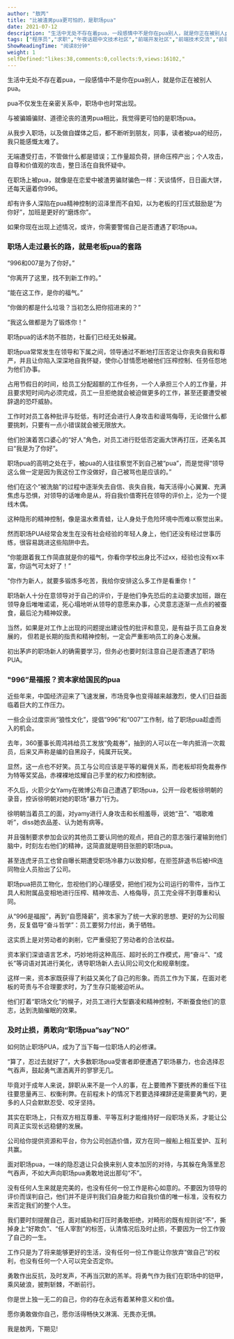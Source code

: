```yaml
---
author: "敖丙"
title: "比被渣男pua更可怕的，是职场pua"
date: 2021-07-12
description: "生活中无处不存在着pua，一段感情中不是你在pua别人，就是你正在被别人pua。 pua不仅发生在亲密关系中，职场中也时常出现。 与被骗婚骗财、道德沦丧的渣男pua相比，我觉得更可怕的是职场pua。 "
tags: ["程序员","求职","午夜话题中文技术社区","前端开发社区","前端技术交流","前端框架教程","JavaScript 学习资源","CSS 技巧与最佳实践","HTML5 最新动态","前端工程师职业发展","开源前端项目","前端技术趋势"]
ShowReadingTime: "阅读8分钟"
weight: 1
selfDefined:"likes:38,comments:0,collects:9,views:16102,"
---
```

生活中无处不存在着pua，一段感情中不是你在pua别人，就是你正在被别人pua。

pua不仅发生在亲密关系中，职场中也时常出现。

与被骗婚骗财、道德沦丧的渣男pua相比，我觉得更可怕的是职场pua。

从我步入职场，以及做自媒体之后，都不断听到朋友，同事，读者被pua的经历，我只能感慨太难了。

无端遭受打击，不管做什么都是错误；工作量超负荷，拼命压榨产出；个人攻击，自尊和价值观的攻击，整日活在自我怀疑中。

在职场上被pua，就像是在恋爱中被渣男骗财骗色一样：天谈情怀，日日画大饼，还每天逼着你996。

却有许多人深陷在pua精神控制的沼泽里而不自知，以为老板的打压式鼓励是“为你好”，加班是更好的“磨炼你”。

如果你现在出现上述情况，或许，你需要警惕自己是否遭遇了职场pua。

### 职场人走过最长的路，就是老板pua的套路

“996和007是为了你好。”

“你离开了这里，找不到新工作的。”

“能在这工作，是你的福气。”

“你做的都是什么垃圾？当初怎么把你招进来的？”

“我这么做都是为了锻炼你！”

职场pua的话术防不胜防，社畜们已经无处躲藏。

职场pua常常发生在领导和下属之间，领导通过不断地打压否定让你丧失自我和尊严，并且让你陷入深深地自我怀疑，使你心甘情愿地被他们压榨控制、任劳任怨地为他们办事。

占用节假日的时间，给员工分配超额的工作任务，一个人承担三个人的工作量，并且要求短时间内必须完成，员工一旦拒绝就会被迫做更多的工作，甚至还要遭受被辞退的恐吓威胁。

工作时对员工各种批评与贬低，有时还会进行人身攻击和谩骂侮辱，无论做什么都要挑刺，只要有一点小错误就会被无限放大。

他们扮演着苦口婆心的“好人”角色，对员工进行贬低否定画大饼再打压，还美名其曰“我是为了你好”。

职场pua的高明之处在于，被pua的人往往察觉不到自己被“pua”，而是觉得“领导这么做一定是因为我这份工作没做好，自己被骂也是应该的。”

他们在这个“被洗脑”的过程中逐渐失去自信、丧失自我，每天活得小心翼翼、充满焦虑与恐惧，对领导的话唯命是从，将自我价值寄托在领导的评价上，沦为一个提线木偶。

这种隐形的精神控制，像是温水煮青蛙，让人身处于危险环境中而难以察觉出来。

然而职场PUA经常会发生在没有社会经验的年轻人身上，他们还没有经过世事历练，很容易跳进这些陷阱中去。

“你能跟着我工作简直就是你的福气，你看你学校出身比不过xx，经验也没有xx丰富，你运气可太好了！”

“你作为新人，就要多锻炼多吃苦，我给你安排这么多工作是看重你！”

职场新人十分在意领导对于自己的评价，于是他们争先恐后的主动要求加班，跟在领导身后唯唯诺诺，死心塌地听从领导的意愿来办事，心灵意志逐渐一点点的被蚕食，最后沦为精神奴隶。　

当然，如果是对工作上出现的问题提出建设性的批评和意见，是有益于员工自身发展的， 但若是长期的指责和精神控制，一定会严重影响员工的身心发展。

初出茅庐的职场新人的确需要学习，但务必也要时刻注意自己是否遭遇了职场PUA。

### "996”是福报？资本家给国民的pua

近些年来，中国经济迎来了飞速发展，市场竞争也变得越来越激烈，使人们日益面临着巨大的工作压力。

一些企业过度崇尚“狼性文化”，提倡“996”和“007”工作制，给了职场pua趁虚而入的机会。

去年，360董事长周鸿祎给员工发放“免裁券”，抽到的人可以在一年内抵消一次裁员，后来又声称是编的自黑段子，纯属开玩笑。

显然，这一点也不好笑。员工与公司应该是平等的雇佣关系，而老板却将免裁券作为特等奖奖品，赤裸裸地炫耀自己手里的权力和控制欲。

不久后，火箭少女Yamy在微博公布自己遭遇了职场pua，公开一段老板徐明朝的录音，控诉徐明朝对她的职场“暴力”行为。

徐明朝当着员工的面，对yamy进行人身攻击和长相羞辱，说她“丑”、“唱歌难听”，diss她衣品差、认为她有病等。

并且强制要求参加会议的其他员工要认同他的观点，把自己的意志强行灌输到他们脑中，时刻左右他们的精神，这简直就是明目张胆的职场pua。

甚至连虎牙员工也曾自曝长期遭受职场冷暴力以致抑郁，在拒签辞退书后被HR连同物业人员抬出了公司。

职场pua把员工物化，忽视他们的心理感受，把他们视为公司运行的零件，当作工具人和附属品变相地进行压榨、精神攻击、人格侮辱，员工完全得不到尊重和认同。

从“996是福报”，再到“自愿降薪”，资本家为了统一大家的思想、更好的为公司服务，反复倡导“奋斗哲学”：员工要努力付出，勇于牺牲。

这实质上是对劳动者的剥削，它严重侵犯了劳动者的合法权益。

资本家们深谙语言艺术，巧妙地将这种高压、超时长的工作模式，用“奋斗”、“成长”等词语对其进行美化，诱导职场新人去认同公司文化和规章制度。

这样一来，资本家既获得了利益又美化了自己的形象。而员工作为下属，在面对老板的苛责与不合理要求时，为了生存只能被迫听从。

他们打着“职场文化”的幌子，对员工进行大型霸凌和精神控制，不断蚕食他们的意志，达到洗脑催眠的效果。

### 及时止损，勇敢向“职场pua”say”NO”

如何防止职场PUA，成为了当下每一位职场人的必修课。

“算了，忍过去就好了”，大多数职场pua受害者即便遭遇了职场暴力，也会选择忍气吞声，鼓起勇气潇洒离开的寥寥无几。

毕竟对于成年人来说，辞职从来不是一个人的事，在上要赡养下要抚养的重任下往往要思量再三、权衡利弊。在前程未卜的情况下若要选择裸辞还是需要勇气的，更多的人只会默默忍受、咬牙坚持。

其实在职场上，只有双方相互尊重、平等互利才能维持好一段职场关系，才能让公司真正实现长远稳健的发展。

公司给你提供资源和平台，你为公司创造价值，双方在同一艘船上相互爱护、互利共赢。

面对职场pua，一味的隐忍退让只会换来别人变本加厉的对待，与其躲在角落里忍气吞声，不如大声向职场pua勇敢地说出那句“不”。

没有任何人生来就是完美的，也没有任何一份工作是称心如意的。不要因为领导的评价而误判自己，他们并不是评判我们自身能力和自我价值的唯一标准，没有权力来否定我们的整个人生。

我们要时刻提醒自己，面对威胁和打压时勇敢拒绝，对畸形的既有规则说“不”，撕掉身上“好欺负”、“任人宰割”的标签，认清情况后及时止损，不要因为一份工作毁了自己的一生。

工作只是为了将来能够更好的生活，没有任何一份工作能让你放弃“做自己”的权利，也没有任何一个人可以完全否定你。

勇敢作出反抗，及时发声，不再当沉默的羔羊。将勇气作为我们在职场中的铠甲，乘风破浪，披荆斩棘，不断前行。

你是世上独一无二的自己，你的存在永远有着某种意义和价值。

愿你勇敢做你自己，愿你活得畅快又淋漓、无畏亦无惧。

我是敖丙，下期见!